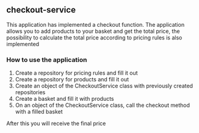 ## checkout-service
This application has implemented a checkout function. The application allows you to add products to your basket and get the total price, the possibility to calculate the total price according to pricing rules is also implemented

### How to use the application
1. Create a repository for pricing rules and fill it out
2. Create a repository for products and fill it out
3. Create an object of the CheckoutService class with previously created repositories
4. Create a basket and fill it with products
5. On an object of the CheckoutService class, call the checkout method with a filled basket

After this you will receive the final price